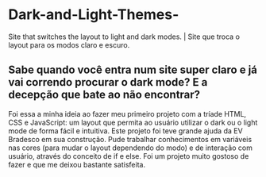 # Dark-and-Light-Themes-
Site that switches the layout to light and dark modes. | Site que troca o layout para os modos claro e escuro.

## Sabe quando você entra num site super claro e já vai correndo procurar o dark mode? E a decepção que bate ao não encontrar?
Foi essa a minha ideia ao fazer meu primeiro projeto com a tríade HTML, CSS e JavaScript: um layout que permita ao usuário utilizar o dark ou o light mode de forma fácil e intuitiva.
Este projeto foi teve grande ajuda da EV Bradesco em sua construção. Pude trabalhar conhecimentos em variáveis nas cores (para mudar o layout dependendo do modo) e de interação com usuário, através do conceito de if e else.
Foi um projeto muito gostoso de fazer e que me deixou bastante satisfeita.
